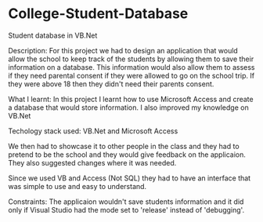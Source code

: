 # College-Student-Database

Student database in VB.Net

Description: For this project we had to design an application that would allow the school to keep track of the students by allowing them to save their information on a database. This information would also allow them to assess if they need parental consent if they were allowed to go on the school trip. If they were above 18 then they didn't need their parents consent. 

What I learnt: In this project I learnt how to use Microsoft Access and create a database that would store information. I also improved my knowledge on VB.Net

Techology stack used:
VB.Net and Microsoft Access

We then had to showcase it to other people in the class and they had to pretend to be the school and they would give feedback on the applicaion. They also suggested changes where it was needed.

Since we used VB and Access (Not SQL) they had to have an interface that was simple to use and easy to understand. 

Constraints: The applicaion wouldn't save students information and it did only if Visual Studio had the mode set to 'release' instead of 'debugging'.
